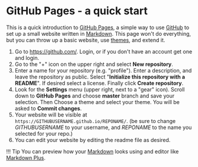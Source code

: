 # GitHub Pages - a quick start

This is a quick introduction to [GitHub Pages](https://pages.github.com/), a simple way to use [GitHub](https://github.com/) to set up a small website written in [Markdown](https://github.com/adam-p/markdown-here/wiki/Markdown-Cheatsheet). This page won't do everything, but you can throw
up a basic website, use [themes](https://pages.github.com/themes/), and extend it.

1.  Go to https://github.com/. Login, or if you don't have an account get one and login.
2.  Go to the "+" icon on the upper right and select **New repository**.
3.  Enter a name for your repository (e.g. "profile"). Enter a description, and leave the repository as public. Select "**Initialize this repository with a README**". If desired select a license. Finally click **Create repository**.
4.  Look for the **Settings** menu (upper right, next to a "gear" icon). Scroll down to **GitHub Pages** and choose **master** branch and save your selection. Then Choose a theme and select your theme. You will be asked to **Commit changes**.
5.  Your website will be visible at `https://GITHUBUSERNAME.github.io/REPONAME/`. (be sure to change *GITHUBUSERNAME* to your username, and *REPONAME* to the name you selected for your repo.)
6.  You can edit your website by editing the readme file as desired.

!!! Tip
        You can preview how your [Markdown](https://github.com/adam-p/markdown-here/wiki/Markdown-Cheatsheet) looks using and editor like [Markdown Plus](https://mdp.tylingsoft.com/).


